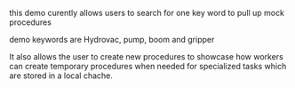 this demo curently allows users to search for one key word to pull up mock procedures

demo keywords are Hydrovac, pump, boom and gripper

It also allows the user to  create new procedures to showcase how workers can create temporary procedures when  needed for specialized tasks which are stored in a local chache.